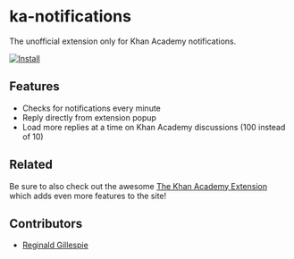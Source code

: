 # ka-notifications
The unofficial extension only for Khan Academy notifications.

[![Install](https://storage.googleapis.com/chrome-gcs-uploader.appspot.com/image/WlD8wC6g8khYWPJUsQceQkhXSlv1/iNEddTyWiMfLSwFD6qGq.png)](https://chrome.google.com/webstore/detail/khan-academy-notification/gdlfnahbohjggjhpcmabnfikiigncjbd)

## Features
* Checks for notifications every minute
* Reply directly from extension popup
* Load more replies at a time on Khan Academy discussions (100 instead of 10)

## Related
Be sure to also check out the awesome [The Khan Academy Extension](https://github.com/ka-extension/ka-extension-ts) which adds even more features to the site!

## Contributors
* [Reginald Gillespie](https://github.com/Reginald-Gillespie)